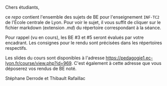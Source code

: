 Chers étudiants,

ce _repo_ contient l'ensemble des sujets de BE pour l'enseignement `INF-TC2` de l'École centrale de Lyon. Pour voir le sujet, il vous suffit de cliquer sur le fichier markdown (extension _.md_) du répertoire correspondant à la séance.

Pour rappel (vu en cours), les BE #3 et #5 seront évalués par votre encadrant. Les consignes pour le rendu sont précisées dans les répertoires respectifs.

Les slides du cours sont disponibles à l'adresse https://pedagogie1.ec-lyon.fr/course/view.php?id=969. C'est également à cette adresse que vous déposerez vos rendus de BE noté.

Stéphane Derrode et Thibault Rafaillac

